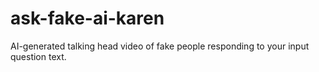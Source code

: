 # ask-fake-ai-karen
AI-generated talking head video of fake people responding to your input question text.
